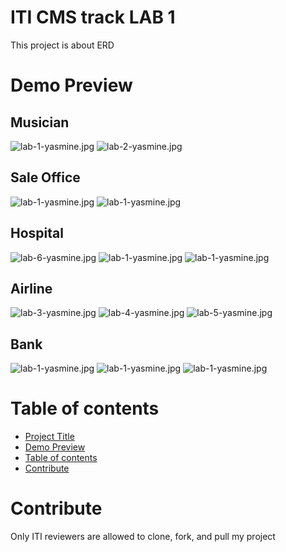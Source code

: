 # ITI CMS track LAB 1
This project is about ERD
# Demo Preview
## Musician
![lab-1-yasmine.jpg](./images/ERD1.png)
![lab-2-yasmine.jpg](./images/ERD2.jpg)
## Sale Office
![lab-1-yasmine.jpg](./images/ERD10.jpg)
![lab-1-yasmine.jpg](./images/ERD11.jpg)
## Hospital
![lab-6-yasmine.jpg](./images/ERD6.jpg)
![lab-1-yasmine.jpg](./images/ERD7.jpg)
![lab-1-yasmine.jpg](./images/ERD-7.7.jpg)
## Airline
![lab-3-yasmine.jpg](./images/ERD3.jpg)
![lab-4-yasmine.jpg](./images/ERD4.jpg)
![lab-5-yasmine.jpg](./images/ERD5.jpg)
## Bank
![lab-1-yasmine.jpg](./images/ERD8.jpg)
![lab-1-yasmine.jpg](./images/ERD9.jpg)
![lab-1-yasmine.jpg](./images/ERD.jpg)





# Table of contents
- [Project Title](#iti-cms-track-lab-1)
- [Demo Preview](#demo-preview)
- [Table of contents](#table-of-contents)
- [Contribute](#contribute)
# Contribute
Only ITI reviewers are allowed to clone, fork, and pull my project